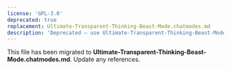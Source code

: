```yaml
---
license: 'GPL-3.0'
deprecated: true
replacement: Ultimate-Transparent-Thinking-Beast-Mode.chatmodes.md
description: 'Deprecated – use Ultimate-Transparent-Thinking-Beast-Mode.chatmodes.md instead.'
---
```


This file has been migrated to **Ultimate-Transparent-Thinking-Beast-Mode.chatmodes.md**. Update any references.

